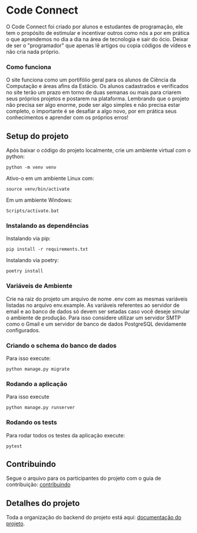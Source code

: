 # Code Connect
O Code Connect foi criado por alunos e estudantes de programação, ele tem o propósito de estimular e incentivar outros como nós a por em prática o que aprendemos no dia a dia na área de tecnologia e sair do ócio. Deixar de ser o "programador" que apenas lê artigos ou copia códigos de vídeos e não cria nada próprio.

### Como funciona

O site funciona como um portifólio geral para os alunos de Ciência da Computação e áreas afins da Estácio. Os alunos cadastrados e verificados no site terão um prazo em torno de duas semanas ou mais para criarem seus próprios projetos e postarem na plataforma. Lembrando que o projeto não precisa ser algo enorme, pode ser algo simples e não precisa estar completo, o importante é se desafiar a algo novo, por em prática seus conhecimentos e aprender com os próprios erros!

## Setup do projeto
Após baixar o código do projeto localmente, crie um ambiente virtual com o python:

```
python -m venv venv
```

Ativo-o em um ambiente Linux com:

```
source venv/bin/activate
```

Em um ambiente Windows:

```
Scripts/activate.bat
```

### Instalando as dependências
Instalando via pip:

```
pip install -r requirements.txt
```

Instalando via poetry:

```
poetry install
```

### Variáveis de Ambiente
Crie na raiz do projeto um arquivo de nome .env com as mesmas variáveis listadas no arquivo env.example. As variáveis referentes ao servidor de email e ao banco de dados só devem ser setadas caso você deseje simular o ambiente de produção. Para isso considere utilizar um servidor SMTP como o Gmail e um servidor de banco de dados PostgreSQL devidamente configurados.

### Criando o schema do banco de dados
Para isso execute:

```
python manage.py migrate
```

### Rodando a aplicação
Para isso execute

```
python manage.py runserver
```

### Rodando os tests
Para rodar todos os testes da aplicação execute:

```
pytest
```

## Contribuindo
Segue o arquivo para os participantes do projeto com o guia de contribuição: [contribuindo](contrib.md)

## Detalhes do projeto
Toda a organização do backend do projeto está aqui: [documentação do projeto](https://hilarious-wound-b4c.notion.site/CodeConnect-fbc072db38b04db9b38bc5fa9f29b3b2?pvs=4).
